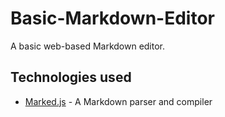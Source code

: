 # Basic-Markdown-Editor
A basic web-based Markdown editor. 

## Technologies used
- <a href="https://marked.js.org">Marked.js</a> - A Markdown parser and compiler